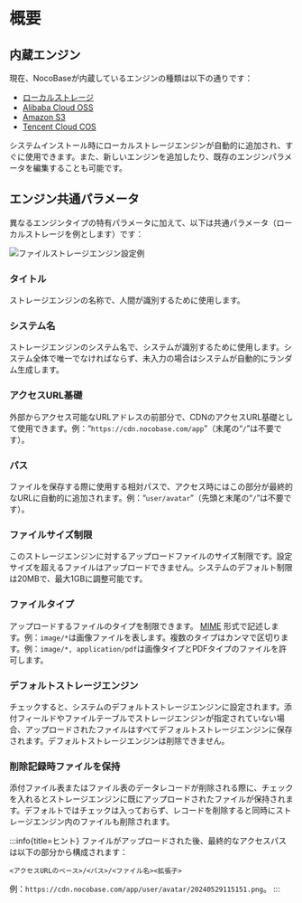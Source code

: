 # 概要

## 内蔵エンジン

現在、NocoBaseが内蔵しているエンジンの種類は以下の通りです：

- [ローカルストレージ](./local.md)
- [Alibaba Cloud OSS](./aliyun-oss.md)
- [Amazon S3](./amazon-s3.md)
- [Tencent Cloud COS](./tencent-cos.md)

システムインストール時にローカルストレージエンジンが自動的に追加され、すぐに使用できます。また、新しいエンジンを追加したり、既存のエンジンパラメータを編集することも可能です。

## エンジン共通パラメータ

異なるエンジンタイプの特有パラメータに加えて、以下は共通パラメータ（ローカルストレージを例とします）です：

![ファイルストレージエンジン設定例](https://static-docs.nocobase.com/20240529115151.png)

### タイトル

ストレージエンジンの名称で、人間が識別するために使用します。

### システム名

ストレージエンジンのシステム名で、システムが識別するために使用します。システム全体で唯一でなければならず、未入力の場合はシステムが自動的にランダム生成します。

### アクセスURL基礎

外部からアクセス可能なURLアドレスの前部分で、CDNのアクセスURL基礎として使用できます。例：“`https://cdn.nocobase.com/app`”（末尾の“`/`”は不要です）。

### パス

ファイルを保存する際に使用する相対パスで、アクセス時にはこの部分が最終的なURLに自動的に追加されます。例：“`user/avatar`”（先頭と末尾の“`/`”は不要です）。

### ファイルサイズ制限

このストレージエンジンに対するアップロードファイルのサイズ制限です。設定サイズを超えるファイルはアップロードできません。システムのデフォルト制限は20MBで、最大1GBに調整可能です。

### ファイルタイプ

アップロードするファイルのタイプを制限できます。 [MIME](https://developer.mozilla.org/en-US/docs/Web/HTTP/Basics_of_HTTP/MIME_types) 形式で記述します。例：`image/*`は画像ファイルを表します。複数のタイプはカンマで区切ります。例：`image/*, application/pdf`は画像タイプとPDFタイプのファイルを許可します。

### デフォルトストレージエンジン

チェックすると、システムのデフォルトストレージエンジンに設定されます。添付フィールドやファイルテーブルでストレージエンジンが指定されていない場合、アップロードされたファイルはすべてデフォルトストレージエンジンに保存されます。デフォルトストレージエンジンは削除できません。

### 削除記録時ファイルを保持

添付ファイル表またはファイル表のデータレコードが削除される際に、チェックを入れるとストレージエンジンに既にアップロードされたファイルが保持されます。デフォルトではチェックは入っておらず、レコードを削除すると同時にストレージエンジン内のファイルも削除されます。

:::info{title=ヒント}
ファイルがアップロードされた後、最終的なアクセスパスは以下の部分から構成されます：

```
<アクセスURLのベース>/<パス>/<ファイル名><拡張子>
```

例：`https://cdn.nocobase.com/app/user/avatar/20240529115151.png`。
:::

